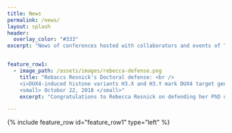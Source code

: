 ```yaml
---
title: News
permalink: /news/
layout: splash
header:
  overlay_color: "#333"
excerpt: "News of conferences hosted with collaborators and events of Tapscott Lab."


feature_row1:
  - image_path: /assets/images/rebecca-defense.png
    title: "Rebaccs Resnick's Doctoral defense: <br /> 
    <i>DUX4-induced histone variants H3.X and H3.Y mark DUX4 target genes for expression</i> <br />
    <small> Octobor 22, 2018 </small>"
    excerpt: "Congratulations to Rebecca Resnick on defending her PhD on October 22nd! Rebecca has shown that we show that DUX4 induces the expression of the histones H3.X and H3.Y. These histone variants are incorporated throughout the body of DUX4-induced genes. Following a brief pulse of DUX4, these histones contribute to greater perdurance and to enhanced re-activation of DUX4 target gene expression. These findings provide a model for a DUX4-induced chromatin memory that facilitates the expression of its target genes subsequent to a brief pulse of DUX4 expression."

---
```

{% include feature_row  id="feature_row1" type="left" %}
